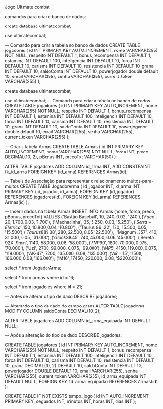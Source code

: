 Jogo Ultimate combat


comandos para criar o banco de dados: 

create database ultimatecombat;

use ultimatecombat;

-- Comando para criar a tabela no banco de dados
CREATE TABLE jogadores (
    id INT PRIMARY KEY AUTO_INCREMENT,
    nome VARCHAR(255) NOT NULL,
    respeito INT DEFAULT 1,
    bonus_recompensa INT DEFAULT 1,
    estamina INT DEFAULT 100,
    inteligencia INT DEFAULT 10,
    forca INT DEFAULT 10,
    carisma INT DEFAULT 10,
    resistencia INT DEFAULT 10,
    grana INT DEFAULT 10,
    saldoConta INT DEFAULT 10,
    powerjogador double default 10,
    email VARCHAR(255),
    senha VARCHAR(255),
    current_token VARCHAR(255)
);


create database ultimatecombat;

use ultimatecombat;
-- Comando para criar a tabela no banco de dados
CREATE TABLE jogadores (
    id INT PRIMARY KEY AUTO_INCREMENT,
    nome VARCHAR(255) NOT NULL,
    respeito INT DEFAULT 1,
    bonus_recompensa INT DEFAULT 1,
    estamina INT DEFAULT 100,
    inteligencia INT DEFAULT 10,
    forca INT DEFAULT 10,
    carisma INT DEFAULT 10,
    resistencia INT DEFAULT 10,
    grana INT DEFAULT 10,
    saldoConta INT DEFAULT 10,
    powerjogador double default 10,
    email VARCHAR(255),
    senha VARCHAR(255),
    current_token VARCHAR(255)
);

-- Criar a tabela Armas
CREATE TABLE Armas (
    id INT PRIMARY KEY AUTO_INCREMENT,
    nome VARCHAR(255) NOT NULL,
    forca INT,
    preco DECIMAL(10, 2),
    pBonus INT,
    precoTxt VARCHAR(50)
);

ALTER TABLE jogadores
ADD COLUMN id_arma INT,
ADD CONSTRAINT fk_id_arma
    FOREIGN KEY (id_arma)
    REFERENCES Armas(id);
    
-- Tabela de Associação para representar o relacionamento muitos-para-muitos
CREATE TABLE JogadorArma (
    id_jogador INT,
    id_arma INT,
    PRIMARY KEY (id_jogador, id_arma),
    FOREIGN KEY (id_jogador) REFERENCES jogadores(id),
    FOREIGN KEY (id_arma) REFERENCES Armas(id)
);

-- Inserir dados na tabela Armas
INSERT INTO Armas (nome, forca, preco, pBonus, precoTxt) VALUES
    ('Bastão Baseball', 10, 240, 0.02, '$240'),
    ('Faca', 20, 1.700, 0.03, '$1.700'),
    ('Machadinha', 35, 5.250, 0.03, '$5.250'),
    ('Serra-Eletrica', 150, 10.800, 0.04, '$10.800'),
    ('Taurus 96 .22', 180, 15.500, 0.05, '$15.500'),
    ('Taurus 889 .38', 280, 22.500, 0.05, '$22.500'),
    ('Magnum .357', 410, 31.000, 0.05, '$31.000'),
    ('Glock 39 .45', 740, 45.000, 0.06, '$45.000'),
    ('Bereta 92X .9mm', 1140, 58.000, 0.06, '$58.000'),
    ('FN P90', 1800, 70.000, 0.075, '$70.000'),
    ('Uzi', 2700, 99.000, 0.075, '$99.000'),
    ('MP5', 4150, 119.000, 0.075, '$119.000'),
    ('AK-47', 7200, 135.000, 0.08, '$135.000'),
    ('AR-15', 11500, 166.000, 0.08, '$166.000'),
    ('M16', 17450, 220.000, 0.08, '$220.000');
    
select * from JogadorArma;

select * from armas where id = 16;

select * from jogadores where id = 21;

-- Antes de alterar o tipo de dado
DESCRIBE jogadores;

-- Alterando o tipo de dado do campo grana
ALTER TABLE jogadores MODIFY COLUMN saldoConta DECIMAL(10, 2);

ALTER TABLE jogadores
ADD COLUMN id_arma_equipada INT DEFAULT NULL;

-- Após a alteração do tipo de dado
DESCRIBE jogadores;

CREATE TABLE jogadores (
    id INT PRIMARY KEY AUTO_INCREMENT,
    nome VARCHAR(255) NOT NULL,
    respeito INT DEFAULT 1,
    bonus_recompensa INT DEFAULT 1,
    estamina INT DEFAULT 100,
    inteligencia INT DEFAULT 10,
    forca INT DEFAULT 10,
    carisma INT DEFAULT 10,
    resistencia INT DEFAULT 10,
    grana DECIMAL(10, 2) DEFAULT 10,
    saldoConta INT DEFAULT 10,
    powerjogador DOUBLE DEFAULT 10,
    email VARCHAR(255),
    senha VARCHAR(255),
    current_token VARCHAR(255),
    id_arma_equipada INT DEFAULT NULL,
    FOREIGN KEY (id_arma_equipada) REFERENCES Armas(id)
);

 
CREATE TABLE IF NOT EXISTS tempo_jogo (
    id INT AUTO_INCREMENT PRIMARY KEY,
    segundos INT,
    minutos INT,
    horas INT,
    dias INT
);